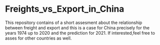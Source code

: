 # Freights_vs_Export_in_China
This repository contains of a short assesment about the relationship between freight and export and this is a case for China precisely for the years 1974 up to 2020 and the prediction for 2021. If interested,feel free to asses for other countries as well.
